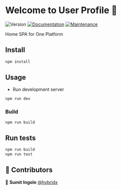 # Welcome to User Profile 👋

![Version](https://img.shields.io/badge/version-0.1.0-blue.svg?cacheSeconds=2592000)
[![Documentation](https://img.shields.io/badge/documentation-yes-brightgreen.svg)](https://github.com/1-Platform/one-platform#readme)
[![Maintenance](https://img.shields.io/badge/Maintained%3F-yes-green.svg)](https://github.com/1-Platform/one-platform/graphs/commit-activity)

Home SPA for One Platform

## Install

```sh
npm install
```

## Usage

- Run development server

```sh
npm run dev
```

### Build

```sh
npm run build
```

## Run tests

```sh
npm run build
npm run test
```

## 🤝 Contributors

👤 **Sumit Ingole** [@hybridx](https://github.com/gisumit)

